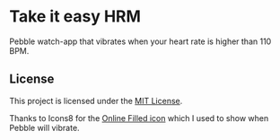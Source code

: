 # Take it easy HRM

Pebble watch-app that vibrates when your heart rate is higher than 110 BPM. 

## License

This project is licensed under the [MIT License](./LICENSE).

Thanks to Icons8 for the <a href="https://icons8.com/web-app/7846/Online-Filled">Online Filled icon</a> which I used to show when Pebble will vibrate.
